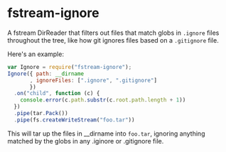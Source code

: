 # fstream-ignore

A fstream DirReader that filters out files that match globs in `.ignore`
files throughout the tree, like how git ignores files based on a
`.gitignore` file.

Here's an example:

```javascript
var Ignore = require("fstream-ignore");
Ignore({ path: __dirname
       , ignoreFiles: [".ignore", ".gitignore"]
       })
  .on("child", function (c) {
    console.error(c.path.substr(c.root.path.length + 1))
  })
  .pipe(tar.Pack())
  .pipe(fs.createWriteStream("foo.tar"))
```

This will tar up the files in __dirname into `foo.tar`, ignoring
anything matched by the globs in any .iginore or .gitignore file.

